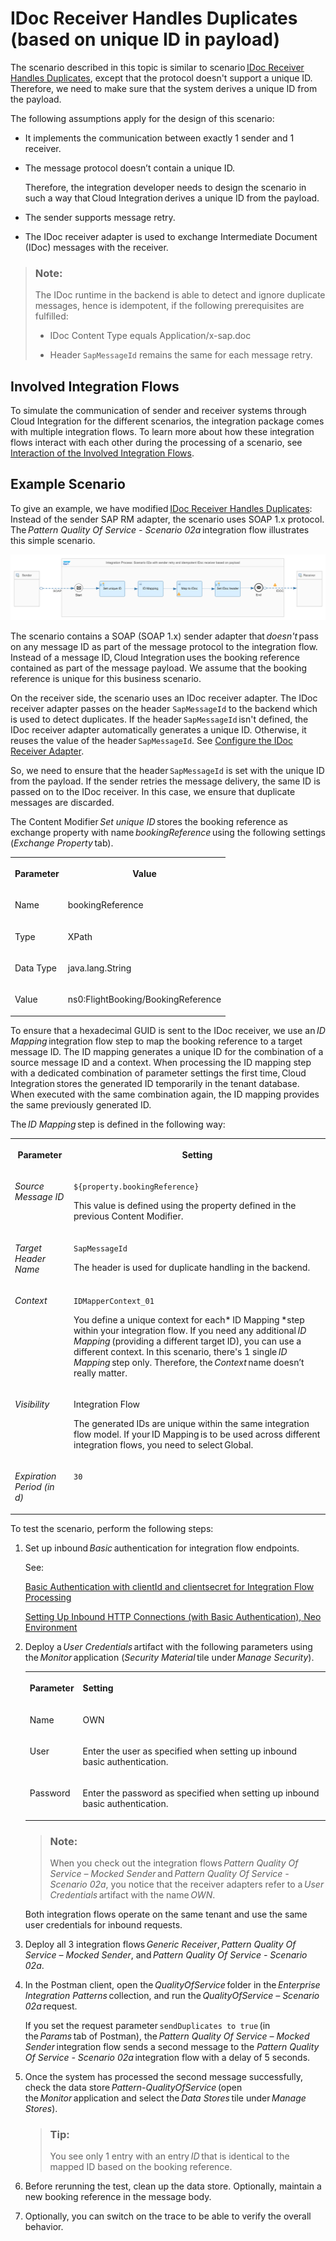 <!-- loiobb441a9b974a4b0aba8cb6189a3f2231 -->

# IDoc Receiver Handles Duplicates \(based on unique ID in payload\)

The scenario described in this topic is similar to scenario [IDoc Receiver Handles Duplicates](idoc-receiver-handles-duplicates-8f8feea.md), except that the protocol doesn't support a unique ID. Therefore, we need to make sure that the system derives a unique ID from the payload.

The following assumptions apply for the design of this scenario:

-   It implements the communication between exactly 1 sender and 1 receiver.

-   The message protocol doesn’t contain a unique ID.

    Therefore, the integration developer needs to design the scenario in such a way that Cloud Integration derives a unique ID from the payload.

-   The sender supports message retry.

-   The IDoc receiver adapter is used to exchange Intermediate Document \(IDoc\) messages with the receiver.


> ### Note:  
> The IDoc runtime in the backend is able to detect and ignore duplicate messages, hence is idempotent, if the following prerequisites are fulfilled:
> 
> -   IDoc Content Type equals Application/x-sap.doc
> 
> -   Header `SapMessageId` remains the same for each message retry.



<a name="loiobb441a9b974a4b0aba8cb6189a3f2231__section_uct_kx2_2yb"/>

## Involved Integration Flows

To simulate the communication of sender and receiver systems through Cloud Integration for the different scenarios, the integration package comes with multiple integration flows. To learn more about how these integration flows interact with each other during the processing of a scenario, see [Interaction of the Involved Integration Flows](interaction-of-the-involved-integration-flows-44be68d.md).



<a name="loiobb441a9b974a4b0aba8cb6189a3f2231__section_tdm_sx2_2yb"/>

## Example Scenario

To give an example, we have modified [IDoc Receiver Handles Duplicates](idoc-receiver-handles-duplicates-8f8feea.md): Instead of the sender SAP RM adapter, the scenario uses SOAP 1.x protocol. The *Pattern Quality Of Service - Scenario 02a* integration flow illustrates this simple scenario.

![](images/PatternQualityOfService_Scenario02a_510a92c.png)

The scenario contains a SOAP \(SOAP 1.x\) sender adapter that *doesn't* pass on any message ID as part of the message protocol to the integration flow. Instead of a message ID, Cloud Integration uses the booking reference contained as part of the message payload. We assume that the booking reference is unique for this business scenario.

On the receiver side, the scenario uses an IDoc receiver adapter. The IDoc receiver adapter passes on the header `SapMessageId` to the backend which is used to detect duplicates. If the header `SapMessageId` isn't defined, the IDoc receiver adapter automatically generates a unique ID. Otherwise, it reuses the value of the header `SapMessageId`. See [Configure the IDoc Receiver Adapter](configure-the-idoc-receiver-adapter-018aa88.md).

So, we need to ensure that the header `SapMessageId` is set with the unique ID from the payload. If the sender retries the message delivery, the same ID is passed on to the IDoc receiver. In this case, we ensure that duplicate messages are discarded.

The Content Modifier *Set unique ID* stores the booking reference as exchange property with name *bookingReference* using the following settings \(*Exchange Property* tab\).


<table>
<tr>
<th valign="top">

Parameter

</th>
<th valign="top">

Value

</th>
</tr>
<tr>
<td valign="top">

Name

</td>
<td valign="top">

bookingReference

</td>
</tr>
<tr>
<td valign="top">

Type

</td>
<td valign="top">

XPath

</td>
</tr>
<tr>
<td valign="top">

Data Type

</td>
<td valign="top">

java.lang.String

</td>
</tr>
<tr>
<td valign="top">

Value

</td>
<td valign="top">

ns0:FlightBooking/BookingReference

</td>
</tr>
</table>

To ensure that a hexadecimal GUID is sent to the IDoc receiver, we use an *ID Mapping* integration flow step to map the booking reference to a target message ID. The ID mapping generates a unique ID for the combination of a source message ID and a context. When processing the ID mapping step with a dedicated combination of parameter settings the first time, Cloud Integration stores the generated ID temporarily in the tenant database. When executed with the same combination again, the ID mapping provides the same previously generated ID.

The *ID Mapping* step is defined in the following way:


<table>
<tr>
<th valign="top">

Parameter

</th>
<th valign="top">

Setting

</th>
</tr>
<tr>
<td valign="top">

*Source Message ID*

</td>
<td valign="top">

`${property.bookingReference}` 

This value is defined using the property defined in the previous Content Modifier.

</td>
</tr>
<tr>
<td valign="top">

*Target Header Name*

</td>
<td valign="top">

`SapMessageId`

The header is used for duplicate handling in the backend.

</td>
</tr>
<tr>
<td valign="top">

*Context*

</td>
<td valign="top">

`IDMapperContext_01`

You define a unique context for each* ID Mapping *step within your integration flow. If you need any additional *ID Mapping* \(providing a different target ID\), you can use a different context. In this scenario, there's 1 single *ID Mapping* step only. Therefore, the *Context* name doesn’t really matter.

</td>
</tr>
<tr>
<td valign="top">

*Visibility*

</td>
<td valign="top">

Integration Flow

The generated IDs are unique within the same integration flow model. If your ID Mapping is to be used across different integration flows, you need to select Global.

</td>
</tr>
<tr>
<td valign="top">

*Expiration Period \(in d\)*

</td>
<td valign="top">

`30`

</td>
</tr>
</table>

To test the scenario, perform the following steps:

1.  Set up inbound *Basic* authentication for integration flow endpoints.

    See:

    [Basic Authentication with clientId and clientsecret for Integration Flow Processing](../ConnectionSetup/basic-authentication-with-clientid-and-clientsecret-for-integration-flow-processing-647eeb3.md)

    [Setting Up Inbound HTTP Connections \(with Basic Authentication\), Neo Environment](../ConnectionSetup/setting-up-inbound-http-connections-with-basic-authentication-neo-environment-391c45c.md) 

2.  Deploy a *User Credentials* artifact with the following parameters using the *Monitor* application \(*Security Material* tile under *Manage Security*\).


    <table>
    <tr>
    <th valign="top">

    Parameter
    
    </th>
    <th valign="top">

    Setting
    
    </th>
    </tr>
    <tr>
    <td valign="top">
    
    Name
    
    </td>
    <td valign="top">
    
    OWN
    
    </td>
    </tr>
    <tr>
    <td valign="top">
    
    User
    
    </td>
    <td valign="top">
    
    Enter the user as specified when setting up inbound basic authentication.
    
    </td>
    </tr>
    <tr>
    <td valign="top">
    
    Password
    
    </td>
    <td valign="top">
    
    Enter the password as specified when setting up inbound basic authentication.
    
    </td>
    </tr>
    </table>
    
    > ### Note:  
    > When you check out the integration flows *Pattern Quality Of Service – Mocked Sender* and *Pattern Quality Of Service - Scenario 02a*, you notice that the receiver adapters refer to a *User Credentials* artifact with the name *OWN*.

    Both integration flows operate on the same tenant and use the same user credentials for inbound requests.

3.  Deploy all 3 integration flows *Generic Receiver*, *Pattern Quality Of Service – Mocked Sender*, and *Pattern Quality Of Service - Scenario 02a*.
4.  In the Postman client, open the *QualityOfService* folder in the *Enterprise Integration Patterns* collection, and run the *QualityOfService – Scenario 02a* request.

    If you set the request parameter `sendDuplicates to true` \(in the *Params* tab of Postman\), the *Pattern Quality Of Service – Mocked Sender* integration flow sends a second message to the *Pattern Quality Of Service - Scenario 02a* integration flow with a delay of 5 seconds.

5.  Once the system has processed the second message successfully, check the data store *Pattern-QualityOfService* \(open the *Monitor* application and select the *Data Stores* tile under *Manage Stores*\).

    > ### Tip:  
    > You see only 1 entry with an entry *ID* that is identical to the mapped ID based on the booking reference.

6.  Before rerunning the test, clean up the data store. Optionally, maintain a new booking reference in the message body.

7.  Optionally, you can switch on the trace to be able to verify the overall behavior.

